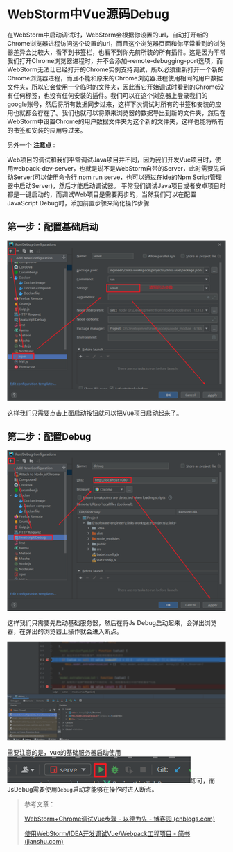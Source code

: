 # WebStorm中Vue源码Debug

在WebStorm中启动调试时，WebStorm会根据你设置的url，自动打开新的Chrome浏览器进程访问这个设置的url，而且这个浏览器页面和你平常看到的浏览器差异会比较大，看不到书签栏，也看不到你先前所装的所有插件。这是因为平常我们打开Chrome浏览器进程时，并不会添加–remote-debugging-port选项，而WebStorm无法让已经打开的Chrome实例支持调试，所以必须重新打开一个新的Chrome浏览器进程，而且不能和原来的Chrome浏览器进程使用相同的用户数据文件夹，所以它会使用一个临时的文件夹，因此当它开始调试时看到的Chrome没有任何标签，也没有任何安装的插件。我们可以在这个浏览器上登录我们的google账号，然后将所有数据同步过来，这样下次调试时所有的书签和安装的应用也就都会存在了。我们也就可以将原来浏览器的数据导出到新的文件夹，然后在WebStorm中设置Chrome的用户数据文件夹为这个新的文件夹，这样也能将所有的书签和安装的应用导过来。

另外一个 **注意点** :

Web项目的调试和我们平常调试Java项目并不同，因为我们开发Vue项目时，使用webpack-dev-server，也就是说不是WebStorm自带的Server，此时需要先启动Server(可以使用命令行 npm run serve，也可以通过在ide的Npm Script管理器中启动Server)，然后才能启动调试器。 平常我们调试Java项目或者安卓项目时都是一键启动的，而调试Web项目是需要两步的，当然我们可以在配置JavaScript Debug时，添加前置步骤来简化操作步骤

## 第一步：配置基础启动

![](../images/107.png)

这样我们只需要点击上面启动按钮就可以把Vue项目启动起来了。

## 第二步：配置Debug

![](../images/108.png)

这样我们只需要先启动基础服务器，然后在将Js Debug启动起来，会弹出浏览器，在弹出的浏览器上操作就会进入断点。

![](../images/109.png)

需要注意的是，vue的基础服务器启动使用![](../images/110.png)即可，而JsDebug需要使用`Debug`启动才能够在操作时进入断点。



> 参考文章：
>
> [WebStorm+Chrome调试Vue步骤 - 以德为先 - 博客园 (cnblogs.com)](https://www.cnblogs.com/li150dan/p/10451824.html)
>
> [使用WebStorm/IDEA开发调试Vue/Webpack工程项目 - 简书 (jianshu.com)](https://www.jianshu.com/p/3f7504558f0d)